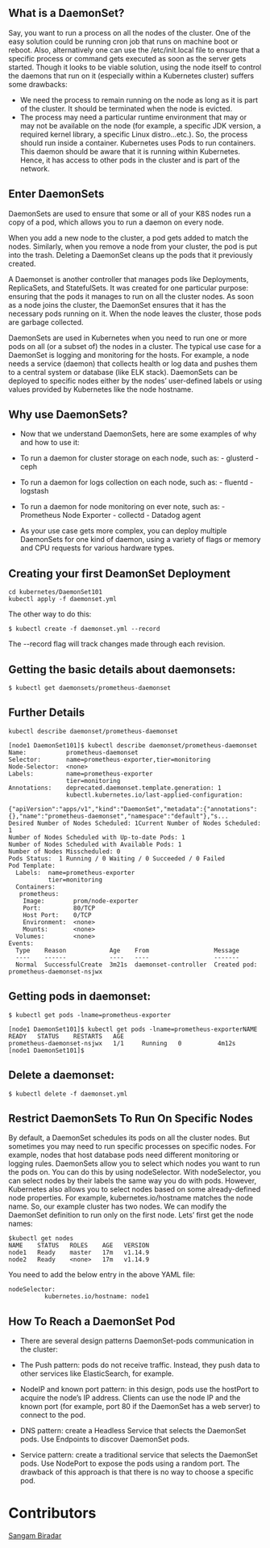 ## What is a DaemonSet?

Say, you want to run a process on all the nodes of the cluster. One of the easy solution could be running cron job that runs on machine boot or reboot. Also, alternatively one can use the /etc/init.local file to ensure that a specific process or command gets executed as soon as the server gets started. Though it looks to be viable solution, using the node itself to control the daemons that run on it (especially within a Kubernetes cluster) suffers some drawbacks:

- We need the process to remain running on the node as long as it is part of the cluster. It should be terminated when the node is evicted.
- The process may need a particular runtime environment that may or may not be available on the node (for example, a specific JDK version, a required kernel library, a specific Linux distro...etc.). So, the process should run inside a container. Kubernetes uses Pods to run containers. This daemon should be aware that it is running within Kubernetes. Hence, it has access to other pods in the cluster and is part of the network.


## Enter DaemonSets

DaemonSets are used to ensure that some or all of your K8S nodes run a copy of a pod, which allows you to run a daemon on every node.

When you add a new node to the cluster, a pod gets added to match the nodes. Similarly, when you remove a node from your cluster, the pod is put into the trash. Deleting a DaemonSet cleans up the pods that it previously created.

A Daemonset is another controller that manages pods like Deployments, ReplicaSets, and StatefulSets. It was created for one particular purpose: ensuring that the pods it manages to run on all the cluster nodes. As soon as a node joins the cluster, the DaemonSet ensures that it has the necessary pods running on it. When the node leaves the cluster, those pods are garbage collected.

DaemonSets are used in Kubernetes when you need to run one or more pods on all (or a subset of) the nodes in a cluster.
The typical use case for a DaemonSet is logging and monitoring for the hosts. For example, a node needs a service (daemon) that collects health or log data and pushes them to a central system or database (like ELK stack). DaemonSets can be deployed to specific nodes either by the nodes’ user-defined labels or using values provided by Kubernetes like the node hostname.

##  Why use DaemonSets?

- Now that we understand DaemonSets, here are some examples of why and how to use it:

- To run a daemon for cluster storage on each node, such as:
       - glusterd
       - ceph
- To run a daemon for logs collection on each node, such as:
      - fluentd
      - logstash
- To run a daemon for node monitoring on ever note, such as:
      - Prometheus Node Exporter
      - collectd
      - Datadog agent

- As your use case gets more complex, you can deploy multiple DaemonSets for one kind of daemon, using a variety of flags or memory and CPU requests for various hardware types.

## Creating your first DeamonSet Deployment

```
cd kubernetes/DaemonSet101
kubectl apply -f daemonset.yml
```

The other way to do this:

``` 
$ kubectl create -f daemonset.yml --record 
```

The --record flag will track changes made through each revision.

## Getting the basic details about daemonsets:

```
$ kubectl get daemonsets/prometheus-daemonset
```

## Further Details

```
kubectl describe daemonset/prometheus-daemonset
```

```
[node1 DaemonSet101]$ kubectl describe daemonset/prometheus-daemonset
Name:           prometheus-daemonset
Selector:       name=prometheus-exporter,tier=monitoring
Node-Selector:  <none>
Labels:         name=prometheus-exporter
                tier=monitoring
Annotations:    deprecated.daemonset.template.generation: 1
                kubectl.kubernetes.io/last-applied-configuration:
                  {"apiVersion":"apps/v1","kind":"DaemonSet","metadata":{"annotations":{},"name":"prometheus-daemonset","namespace":"default"},"s...
Desired Number of Nodes Scheduled: 1Current Number of Nodes Scheduled: 1
Number of Nodes Scheduled with Up-to-date Pods: 1
Number of Nodes Scheduled with Available Pods: 1
Number of Nodes Misscheduled: 0
Pods Status:  1 Running / 0 Waiting / 0 Succeeded / 0 Failed
Pod Template:
  Labels:  name=prometheus-exporter
           tier=monitoring
  Containers:
   prometheus:
    Image:        prom/node-exporter
    Port:         80/TCP
    Host Port:    0/TCP
    Environment:  <none>
    Mounts:       <none>
  Volumes:        <none>
Events:
  Type    Reason            Age    From                  Message
  ----    ------            ----   ----                  -------
  Normal  SuccessfulCreate  3m21s  daemonset-controller  Created pod: prometheus-daemonset-nsjwx
 ```

## Getting pods in daemonset:

``` 
$ kubectl get pods -lname=prometheus-exporter
```

```
[node1 DaemonSet101]$ kubectl get pods -lname=prometheus-exporterNAME                         
READY   STATUS    RESTARTS   AGE
prometheus-daemonset-nsjwx   1/1     Running   0          4m12s
[node1 DaemonSet101]$
```

## Delete a daemonset:

```
$ kubectl delete -f daemonset.yml
```


##  Restrict DaemonSets To Run On Specific Nodes

By default, a DaemonSet schedules its pods on all the cluster nodes. But sometimes you may need to run specific processes on specific nodes. For example, nodes that host database pods need different monitoring or logging rules. DaemonSets allow you to select which nodes you want to run the pods on. You can do this by using nodeSelector. With nodeSelector, you can select nodes by their labels the same way you do with pods. However, Kubernetes also allows you to select nodes based on some already-defined node properties. For example, kubernetes.io/hostname matches the node name. So, our example cluster has two nodes. We can modify the DaemonSet definition to run only on the first node. Lets’ first get the node names:

```
$kubectl get nodes
NAME    STATUS   ROLES    AGE   VERSION
node1   Ready    master   17m   v1.14.9
node2   Ready    <none>   17m   v1.14.9
```

You need to add the below entry in the above YAML file:

```
nodeSelector:
    	  kubernetes.io/hostname: node1
 ```


## How To Reach a DaemonSet Pod

- There are several design patterns DaemonSet-pods communication in the cluster:

 - The Push pattern: pods do not receive traffic. Instead, they push data to other services like ElasticSearch, for example.
 - NodeIP and known port pattern: in this design, pods use the hostPort to acquire the node’s IP address. Clients can use the node IP and the known port (for example, port 80 if the DaemonSet has a web server) to connect to the pod.
 - DNS pattern: create a Headless Service that selects the DaemonSet pods. Use Endpoints to discover DaemonSet pods.
 - Service pattern: create a traditional service that selects the DaemonSet pods. Use NodePort to expose the pods using a random port. The drawback of this approach is that there is no way to choose a specific pod.
 
# Contributors

[Sangam Biradar](https://twitter.com/BiradarSangam)

